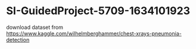 # SI-GuidedProject-5709-1634101923

download dataset from https://www.kaggle.com/wilhelmberghammer/chest-xrays-pneumonia-detection
